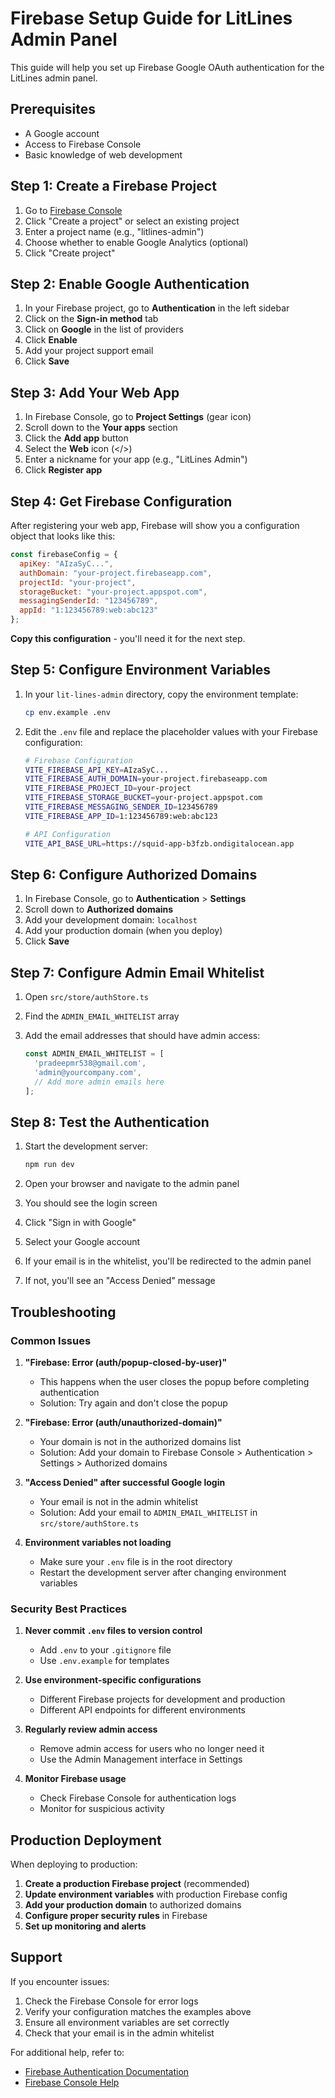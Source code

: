 # Firebase Setup Guide for LitLines Admin Panel

This guide will help you set up Firebase Google OAuth authentication for the LitLines admin panel.

## Prerequisites

- A Google account
- Access to Firebase Console
- Basic knowledge of web development

## Step 1: Create a Firebase Project

1. Go to [Firebase Console](https://console.firebase.google.com/)
2. Click "Create a project" or select an existing project
3. Enter a project name (e.g., "litlines-admin")
4. Choose whether to enable Google Analytics (optional)
5. Click "Create project"

## Step 2: Enable Google Authentication

1. In your Firebase project, go to **Authentication** in the left sidebar
2. Click on the **Sign-in method** tab
3. Click on **Google** in the list of providers
4. Click **Enable**
5. Add your project support email
6. Click **Save**

## Step 3: Add Your Web App

1. In Firebase Console, go to **Project Settings** (gear icon)
2. Scroll down to the **Your apps** section
3. Click the **Add app** button
4. Select the **Web** icon (</>)
5. Enter a nickname for your app (e.g., "LitLines Admin")
6. Click **Register app**

## Step 4: Get Firebase Configuration

After registering your web app, Firebase will show you a configuration object that looks like this:

```javascript
const firebaseConfig = {
  apiKey: "AIzaSyC...",
  authDomain: "your-project.firebaseapp.com",
  projectId: "your-project",
  storageBucket: "your-project.appspot.com",
  messagingSenderId: "123456789",
  appId: "1:123456789:web:abc123"
};
```

**Copy this configuration** - you'll need it for the next step.

## Step 5: Configure Environment Variables

1. In your `lit-lines-admin` directory, copy the environment template:
   ```bash
   cp env.example .env
   ```

2. Edit the `.env` file and replace the placeholder values with your Firebase configuration:

   ```bash
   # Firebase Configuration
   VITE_FIREBASE_API_KEY=AIzaSyC...
   VITE_FIREBASE_AUTH_DOMAIN=your-project.firebaseapp.com
   VITE_FIREBASE_PROJECT_ID=your-project
   VITE_FIREBASE_STORAGE_BUCKET=your-project.appspot.com
   VITE_FIREBASE_MESSAGING_SENDER_ID=123456789
   VITE_FIREBASE_APP_ID=1:123456789:web:abc123

   # API Configuration
   VITE_API_BASE_URL=https://squid-app-b3fzb.ondigitalocean.app
   ```

## Step 6: Configure Authorized Domains

1. In Firebase Console, go to **Authentication** > **Settings**
2. Scroll down to **Authorized domains**
3. Add your development domain: `localhost`
4. Add your production domain (when you deploy)
5. Click **Save**

## Step 7: Configure Admin Email Whitelist

1. Open `src/store/authStore.ts`
2. Find the `ADMIN_EMAIL_WHITELIST` array
3. Add the email addresses that should have admin access:

   ```typescript
   const ADMIN_EMAIL_WHITELIST = [
     'pradeepmr538@gmail.com',
     'admin@yourcompany.com',
     // Add more admin emails here
   ];
   ```

## Step 8: Test the Authentication

1. Start the development server:
   ```bash
   npm run dev
   ```

2. Open your browser and navigate to the admin panel
3. You should see the login screen
4. Click "Sign in with Google"
5. Select your Google account
6. If your email is in the whitelist, you'll be redirected to the admin panel
7. If not, you'll see an "Access Denied" message

## Troubleshooting

### Common Issues

1. **"Firebase: Error (auth/popup-closed-by-user)"**
   - This happens when the user closes the popup before completing authentication
   - Solution: Try again and don't close the popup

2. **"Firebase: Error (auth/unauthorized-domain)"**
   - Your domain is not in the authorized domains list
   - Solution: Add your domain to Firebase Console > Authentication > Settings > Authorized domains

3. **"Access Denied" after successful Google login**
   - Your email is not in the admin whitelist
   - Solution: Add your email to `ADMIN_EMAIL_WHITELIST` in `src/store/authStore.ts`

4. **Environment variables not loading**
   - Make sure your `.env` file is in the root directory
   - Restart the development server after changing environment variables

### Security Best Practices

1. **Never commit `.env` files to version control**
   - Add `.env` to your `.gitignore` file
   - Use `.env.example` for templates

2. **Use environment-specific configurations**
   - Different Firebase projects for development and production
   - Different API endpoints for different environments

3. **Regularly review admin access**
   - Remove admin access for users who no longer need it
   - Use the Admin Management interface in Settings

4. **Monitor Firebase usage**
   - Check Firebase Console for authentication logs
   - Monitor for suspicious activity

## Production Deployment

When deploying to production:

1. **Create a production Firebase project** (recommended)
2. **Update environment variables** with production Firebase config
3. **Add your production domain** to authorized domains
4. **Configure proper security rules** in Firebase
5. **Set up monitoring and alerts**

## Support

If you encounter issues:

1. Check the Firebase Console for error logs
2. Verify your configuration matches the examples above
3. Ensure all environment variables are set correctly
4. Check that your email is in the admin whitelist

For additional help, refer to:
- [Firebase Authentication Documentation](https://firebase.google.com/docs/auth)
- [Firebase Console Help](https://firebase.google.com/support) 